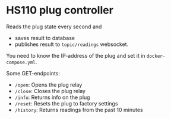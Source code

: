 # HS110 plug controller

Reads the plug state every second and
- saves result to database
- publishes result to `topic/readings` websocket.

You need to know the IP-address of the plug and set it in `docker-compose.yml`.

Some GET-endpoints:
- `/open`: Opens the plug relay
- `/close`: Closes the plug relay
- `/info`: Returns info on the plug
- `/reset`: Resets the plug to factory settings
- `/history`: Returns readings from the past 10 minutes
